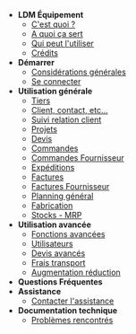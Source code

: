 <!-- docs/_sidebar.md -->

- **LDM Équipement**
  - [C'est quoi ?](/cest_quoi)
  - [A quoi ça sert](/a_quoi_ca_sert)
  - [Qui peut l'utiliser](/qui_peut_utiliser)
  - [Crédits](/credits)
- **Démarrer**
  - [Considérations générales](/considerations_generales)
  - [Se connecter](/se_connecter)
- **Utilisation générale**
  - [Tiers](/tiers)
  - [Client, contact, etc...](/clients)
  - [Suivi relation client](/suivi_relation_clients)
  - [Projets](/projets)
  - [Devis](/devis)
  - [Commandes](/commandes)
  - [Commandes Fournisseur](/commandes_fournisseur)
  - [Expéditions](/expeditions)
  - [Factures](/factures)
  - [Factures Fournisseur](/factures_fournisseurs)
  - [Planning général](/planning_general)
  - [Fabrication](/fabrication)
  - [Stocks - MRP](/stocks_mrp)             
- **Utilisation avancée**
  - [Fonctions avancées](/fonctions_avancees)
  - [Utilisateurs](/utilisateurs)
  - [Devis avancés](/devis_avances)
  - [Frais transport](/module_frais_transport)
  - [Augmentation réduction](/module_augmentation_reduction)
- **Questions Fréquentes**
- **Assistance**
	- [Contacter l'assistance](/contact_assistance)
- **Documentation technique**
  - [Problèmes rencontrés](/problemes_rencontres)
	

